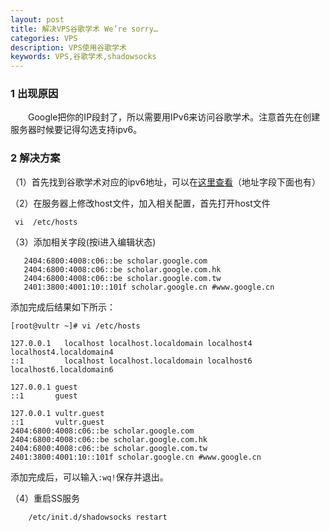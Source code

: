 ```yaml
---
layout: post
title: 解决VPS谷歌学术 We’re sorry…
categories: VPS
description: VPS使用谷歌学术
keywords: VPS,谷歌学术,shadowsocks
---
```



### 1 出现原因

&emsp;&emsp;Google把你的IP段封了，所以需要用IPv6来访问谷歌学术。注意首先在创建服务器时候要记得勾选支持ipv6。

### 2 解决方案

（1）首先找到谷歌学术对应的ipv6地址，可以在[这里查看](https://raw.githubusercontent.com/lennylxx/ipv6-hosts/master/hosts)（地址字段下面也有）

（2）在服务器上修改host文件，加入相关配置，首先打开host文件
```
 vi  /etc/hosts
```
（3）添加相关字段(按i进入编辑状态)
```
   2404:6800:4008:c06::be scholar.google.com
   2404:6800:4008:c06::be scholar.google.com.hk
   2404:6800:4008:c06::be scholar.google.com.tw
   2401:3800:4001:10::101f scholar.google.cn #www.google.cn
```
添加完成后结果如下所示：

```
[root@vultr ~]# vi /etc/hosts

127.0.0.1   localhost localhost.localdomain localhost4 localhost4.localdomain4
::1         localhost localhost.localdomain localhost6 localhost6.localdomain6

127.0.0.1 guest
::1       guest

127.0.0.1 vultr.guest
::1       vultr.guest
2404:6800:4008:c06::be scholar.google.com
2404:6800:4008:c06::be scholar.google.com.hk
2404:6800:4008:c06::be scholar.google.com.tw
2401:3800:4001:10::101f scholar.google.cn #www.google.cn

```
添加完成后，可以输入`:wq!`保存并退出。

（4）重启SS服务
```
    /etc/init.d/shadowsocks restart
```



